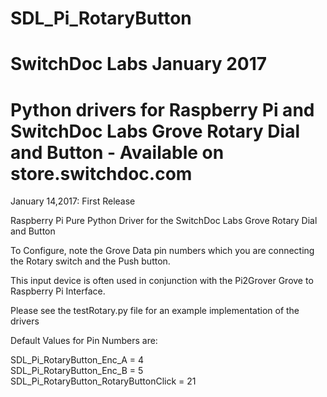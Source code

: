 # SDL_Pi_RotaryButton<BR> 
# SwitchDoc Labs   January 2017 

# Python drivers for Raspberry Pi and SwitchDoc Labs Grove Rotary Dial and Button - Available on store.switchdoc.com

January 14,2017: First Release


Raspberry Pi Pure Python Driver for the SwitchDoc Labs Grove Rotary Dial and Button

To Configure, note the Grove Data pin numbers which you are connecting the Rotary switch and the Push button.

This input device is often used in conjunction with the Pi2Grover Grove to Raspberry Pi Interface.

Please see the testRotary.py file for an example implementation of the drivers

Default Values for Pin Numbers are:

SDL_Pi_RotaryButton_Enc_A = 4<BR>
SDL_Pi_RotaryButton_Enc_B = 5<BR>
SDL_Pi_RotaryButton_RotaryButtonClick = 21<BR>


